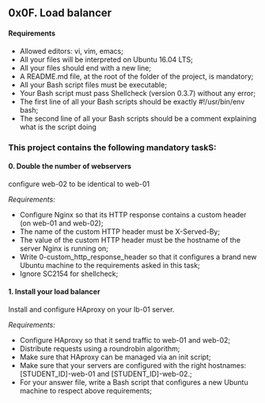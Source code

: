 ## 0x0F. Load balancer


#### Requirements
- Allowed editors: vi, vim, emacs;
- All your files will be interpreted on Ubuntu 16.04 LTS;
- All your files should end with a new line;
- A README.md file, at the root of the folder of the project, is mandatory;
- All your Bash script files must be executable;
- Your Bash script must pass Shellcheck (version 0.3.7) without any error;
- The first line of all your Bash scripts should be exactly #!/usr/bin/env bash;
- The second line of all your Bash scripts should be a comment explaining what is the script doing
&nbsp;
&nbsp;
&nbsp;
&nbsp;
### This project contains the following mandatory taskS:

#### 0. Double the number of webservers
configure web-02 to be identical to web-01

<i>Requirements:</i>
- Configure Nginx so that its HTTP response contains a custom header (on web-01 and web-02);
- The name of the custom HTTP header must be X-Served-By;
- The value of the custom HTTP header must be the hostname of the server Nginx is running on;
- Write 0-custom_http_response_header so that it configures a brand new Ubuntu machine to the requirements asked in this task;
- Ignore SC2154 for shellcheck;


#### 1. Install your load balancer
Install and configure HAproxy on your lb-01 server.

<i>Requirements:</i>
- Configure HAproxy so that it send traffic to web-01 and web-02;
- Distribute requests using a roundrobin algorithm;
- Make sure that HAproxy can be managed via an init script;
- Make sure that your servers are configured with the right hostnames: [STUDENT_ID]-web-01 and [STUDENT_ID]-web-02.;
- For your answer file, write a Bash script that configures a new Ubuntu machine to respect above requirements;
